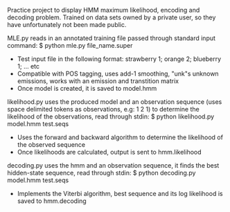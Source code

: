 Practice project to display HMM maximum likelihood, encoding and decoding problem. Trained on data sets owned by a private user, so they have unfortunately not been made public. 

MLE.py reads in an annotated training file passed through standard input command: $ python mle.py file_name.super
- Test input file in the following format: strawberry 1; orange 2; blueberry 1; ... etc
- Compatible with POS tagging, uses add-1 smoothing, "unk"s unknown emissions, works with an emission and transtition matrix
- Once model is created, it is saved to model.hmm

likelihood.py uses the produced model and an observation sequence (uses space delimited tokens as observations, e.g: 1 2 1) to determine the likelihood of the observations, read through stdin: $ python likelihood.py model.hmm test.seqs
- Uses the forward and backward algorithm to determine the likelihood of the observed sequence
- Once likelihoods are calculated, output is sent to hmm.likelihood

decoding.py uses the hmm and an observation sequence, it finds the best hidden-state sequence, read through stdin: $ python decoding.py model.hmm test.seqs
- Implements the Viterbi algorithm, best sequence and its log likelihood is saved to hmm.decoding
